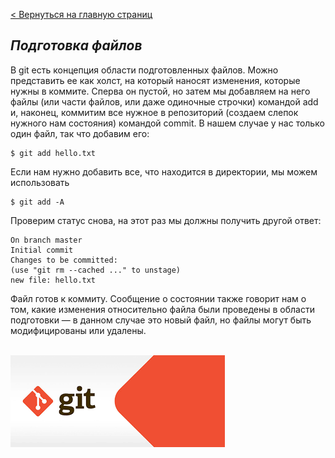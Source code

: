 [< Вернуться на главную страниц](readme.md)

## ***Подготовка файлов***<br>


В git есть концепция области подготовленных файлов. Можно представить ее как холст, на который наносят изменения, которые нужны в коммите. Сперва он пустой, но затем мы добавляем на него файлы (или части файлов, или даже одиночные строчки) командой add и, наконец, коммитим все нужное в репозиторий (создаем слепок нужного нам состояния) командой commit.
В нашем случае у нас только один файл, так что добавим его:

```
$ git add hello.txt
```

Если нам нужно добавить все, что находится в директории, мы можем использовать

```
$ git add -A
```

Проверим статус снова, на этот раз мы должны получить другой ответ:

```$ git status
On branch master
Initial commit
Changes to be committed:
(use "git rm --cached ..." to unstage)
new file: hello.txt
```

Файл готов к коммиту. Сообщение о состоянии также говорит нам о том, какие изменения относительно файла были проведены в области подготовки — в данном случае это новый файл, но файлы могут быть модифицированы или удалены.<br><br>

![](/pictures/git.png)